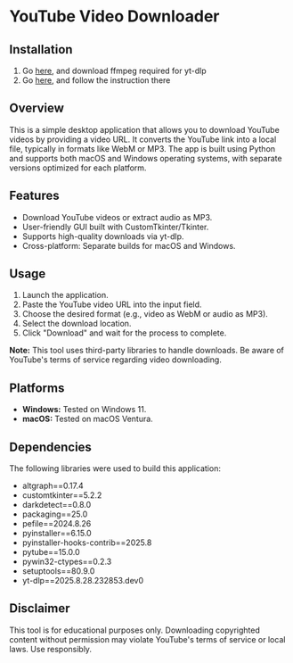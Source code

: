 # YouTube Video Downloader

## Installation
1. Go [here](https://www.ffmpeg.org/download.html), and download ffmpeg required for yt-dlp
2. Go [here](https://github.com/ShionGT/YouTubeVideoDownload/releases), and follow the instruction there

## Overview

This is a simple desktop application that allows you to download YouTube videos by providing a video URL. It converts the YouTube link into a local file, typically in formats like WebM or MP3. The app is built using Python and supports both macOS and Windows operating systems, with separate versions optimized for each platform.

## Features

- Download YouTube videos or extract audio as MP3.
- User-friendly GUI built with CustomTkinter/Tkinter.
- Supports high-quality downloads via yt-dlp.
- Cross-platform: Separate builds for macOS and Windows.

## Usage

1. Launch the application.
2. Paste the YouTube video URL into the input field.
3. Choose the desired format (e.g., video as WebM or audio as MP3).
4. Select the download location.
5. Click "Download" and wait for the process to complete.

**Note:** This tool uses third-party libraries to handle downloads. Be aware of YouTube's terms of service regarding video downloading.

## Platforms

- **Windows:** Tested on Windows 11.
- **macOS:** Tested on macOS Ventura.

## Dependencies

The following libraries were used to build this application:

- altgraph==0.17.4
- customtkinter==5.2.2
- darkdetect==0.8.0
- packaging==25.0
- pefile==2024.8.26
- pyinstaller==6.15.0
- pyinstaller-hooks-contrib==2025.8
- pytube==15.0.0
- pywin32-ctypes==0.2.3
- setuptools==80.9.0
- yt-dlp==2025.8.28.232853.dev0

## Disclaimer

This tool is for educational purposes only. Downloading copyrighted content without permission may violate YouTube's terms of service or local laws. Use responsibly.
